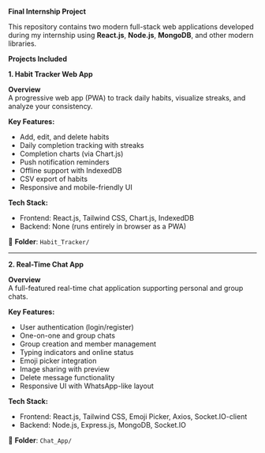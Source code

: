 **Final Internship Project**

This repository contains two modern full-stack web applications developed during my internship using **React.js**, **Node.js**, **MongoDB**, and other modern libraries.

**Projects Included**

 **1. Habit Tracker Web App**
 
**Overview**  
A progressive web app (PWA) to track daily habits, visualize streaks, and analyze your consistency.

**Key Features:**
- Add, edit, and delete habits
- Daily completion tracking with streaks
- Completion charts (via Chart.js)
- Push notification reminders
- Offline support with IndexedDB
- CSV export of habits
- Responsive and mobile-friendly UI

**Tech Stack:**
- Frontend: React.js, Tailwind CSS, Chart.js, IndexedDB
- Backend: None (runs entirely in browser as a PWA)

📂 **Folder**: `Habit_Tracker/`

---

**2. Real-Time Chat App**

**Overview**  
A full-featured real-time chat application supporting personal and group chats.

**Key Features:**
- User authentication (login/register)
- One-on-one and group chats
- Group creation and member management
- Typing indicators and online status
- Emoji picker integration
- Image sharing with preview
- Delete message functionality
- Responsive UI with WhatsApp-like layout

**Tech Stack:**
- Frontend: React.js, Tailwind CSS, Emoji Picker, Axios, Socket.IO-client
- Backend: Node.js, Express.js, MongoDB, Socket.IO

📂 **Folder**: `Chat_App/`

